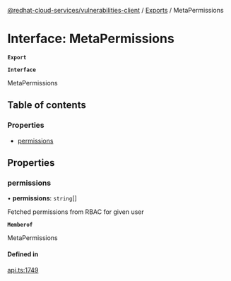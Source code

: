 [@redhat-cloud-services/vulnerabilities-client](../README.md) / [Exports](../modules.md) / MetaPermissions

# Interface: MetaPermissions

**`Export`**

**`Interface`**

MetaPermissions

## Table of contents

### Properties

- [permissions](MetaPermissions.md#permissions)

## Properties

### permissions

• **permissions**: `string`[]

Fetched permissions from RBAC for given user

**`Memberof`**

MetaPermissions

#### Defined in

[api.ts:1749](https://github.com/RedHatInsights/javascript-clients/blob/master/packages/vulnerabilities/api.ts#L1749)
